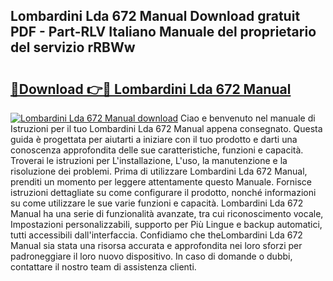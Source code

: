 ## Lombardini Lda 672 Manual Download gratuit PDF - Part-RLV Italiano Manuale del proprietario del servizio rRBWw

# <h2><a href="http://dfgcvx.blite.top/?on=Lombardini+Lda+672+Manual">🔗Download 👉🔴 Lombardini Lda 672 Manual</a></h2>

[![Lombardini Lda 672 Manual download](https://i.imgur.com/lujVjoI.png)](http://dfgcvx.blite.top/?on=Lombardini+Lda+672+Manual)
Ciao e benvenuto nel manuale di Istruzioni per il tuo Lombardini Lda 672 Manual appena consegnato. Questa guida è progettata per aiutarti a iniziare con il tuo prodotto e darti una conoscenza approfondita delle sue caratteristiche, funzioni e capacità. Troverai le istruzioni per L'installazione, L'uso, la manutenzione e la risoluzione dei problemi. Prima di utilizzare Lombardini Lda 672 Manual, prenditi un momento per leggere attentamente questo Manuale. Fornisce istruzioni dettagliate su come configurare il prodotto, nonché informazioni su come utilizzare le sue varie funzioni e capacità. Lombardini Lda 672 Manual ha una serie di funzionalità avanzate, tra cui riconoscimento vocale, Impostazioni personalizzabili, supporto per Più Lingue e backup automatici, tutti accessibili dall'interfaccia. Confidiamo che theLombardini Lda 672 Manual sia stata una risorsa accurata e approfondita nei loro sforzi per padroneggiare il loro nuovo dispositivo. In caso di domande o dubbi, contattare il nostro team di assistenza clienti.
